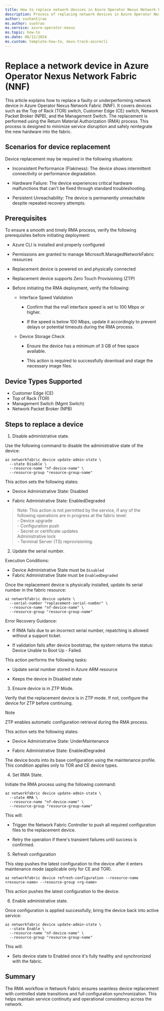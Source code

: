 ```yaml
---
title: How to replace network devices in Azure Operator Nexus Network Fabric
description: Process of replacing network devices in Azure Operator Nexus Network Fabric.
author: sushantjrao 
ms.author: sushrao
ms.service: azure-operator-nexus
ms.topic: how-to
ms.date: 08/12/2024
ms.custom: template-how-to, devx-track-azurecli
---
```


# Replace a network device in Azure Operator Nexus Network Fabric (NNF)

This article explains how to replace a faulty or underperforming network device in Azure Operator Nexus Network Fabric (NNF).
It covers devices such as the Top of Rack (TOR) switch, Customer Edge (CE) switch, Network Packet Broker (NPB), and the Management Switch.
The replacement is performed using the Return Material Authorization (RMA) process.
This process is designed to minimize service disruption and safely reintegrate the new hardware into the fabric.

## Scenarios for device replacement

Device replacement may be required in the following situations:

- Inconsistent Performance (Flakiness): The device shows intermittent connectivity or performance degradation.

- Hardware Failure: The device experiences critical hardware malfunctions that can't be fixed through standard troubleshooting.

- Persistent Unreachability: The device is permanently unreachable despite repeated recovery attempts.

## Prerequisites

To ensure a smooth and timely RMA process, verify the following prerequisites before initiating deployment:

  - Azure CLI is installed and properly configured

  - Permissions are granted to manage Microsoft.ManagedNetworkFabric resources

  - Replacement device is powered on and physically connected

  - Replacement device supports Zero Touch Provisioning (ZTP)

  - Before initiating the RMA deployment, verify the following:
    
    - Interface Speed Validation

        - Confirm that the ma1 interface speed is set to 100 Mbps or higher.

        - If the speed is below 100 Mbps, update it accordingly to prevent delays or potential timeouts during the RMA process.

    - Device Storage Check
        - Ensure the device has a minimum of 3 GB of free space available.

        - This action is required to successfully download and stage the necessary image files.
 
## Device Types Supported

- Customer Edge (CE)
- Top of Rack (TOR)
- Management Switch (Mgmt Switch)
- Network Packet Broker (NPB)

## Steps to replace a device

1. Disable administrative state.

Use the following command to disable the administrative state of the device:

```Azure CLI
az networkfabric device update-admin-state \
  --state Disable \
  --resource-name "nf-device-name" \
  --resource-group "resource-group-name"
```

This action sets the following states:

  -  Device Administrative State: Disabled

  - Fabric Administrative State: EnabledDegraded

> Note: 
> This action is not permitted by the service, if any of the following operations are in progress at the fabric level:<br> - Device upgrade<br> - Configuration push<br> - Secret or certificate updates<br>Administrative lock<br> - Terminal Server (TS) reprovisioning.

2. Update the serial number.

Execution Conditions:
  - Device Administrative State must be `Disabled`
  - Fabric Administrative State must be `EnabledDegraded`

Once the replacement device is physically installed, update its serial number in the fabric resource:

```Azure CLI
az networkfabric device update \
  --serial-number "replacement-serial-number" \
  --resource-name "nf-device-name" \
  --resource-group "resource-group-name"
```

Error Recovery Guidance:

  - If RMA fails due to an incorrect serial number, repatching is allowed without a support ticket.

  - If validation fails after device bootstrap, the system returns the status: Device Unable to Boot Up - Failed.

This action performs the following tasks:

  - Update serial number stored in Azure ARM resource

  - Keeps the device in Disabled state

3. Ensure device is in ZTP Mode.

Verify that the replacement device is in ZTP mode. If not, configure the device for ZTP before continuing.

> [!Note]
> ZTP enables automatic configuration retrieval during the RMA process.

This action sets the following states:

  - Device Administrative State: UnderMaintenance

  - Fabric Administrative State: EnabledDegraded

The device boots into its base configuration using the maintenance profile. This condition applies only to TOR and CE device types.

4. Set RMA State.

Initiate the RMA process using the following command:

```Azure CLI
az networkfabric device update-admin-state \
  --state RMA \
  --resource-name "nf-device-name" \
  --resource-group "resource-group-name"
```

This will:

- Trigger the Network Fabric Controller to push all required configuration files to the replacement device.

- Retry the operation if there's transient failures until success is confirmed.

5. Refresh configuration

This step pushes the latest configuration to the device after it enters maintenance mode (applicable only for CE and TOR).

```Azure CLI
az networkfabric device refresh-configuration --resource-name <resource-name> --resource-group <rg-name>
```

This action pushes the latest configuration to the device.

6. Enable administrative state.

Once configuration is applied successfully, bring the device back into active service:

```Azure CLI
az networkfabric device update-admin-state \
  --state Enable \
  --resource-name "nf-device-name" \
  --resource-group "resource-group-name"
```

This will: 

- Sets device state to Enabled once it's fully healthy and synchronized with the fabric.

## Summary

The RMA workflow in Network Fabric ensures seamless device replacement with controlled state transitions and full configuration synchronization. This helps maintain service continuity and operational consistency across the network.

